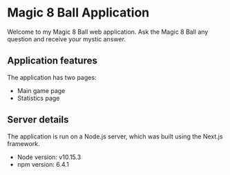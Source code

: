 # Magic 8 Ball Application

Welcome to my Magic 8 Ball web application. Ask the Magic 8 Ball any question and receive your mystic answer.

## Application features

The application has two pages:

- Main game page
- Statistics page

## Server details

The application is run on a Node.js server, which was built using the Next.js framework.

- Node version: v10.15.3
- npm version: 6.4.1
